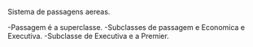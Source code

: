 Sistema de passagens aereas.

-Passagem é a superclasse.
-Subclasses de passagem e Economica e Executiva.
-Subclasse de Executiva e a Premier.
